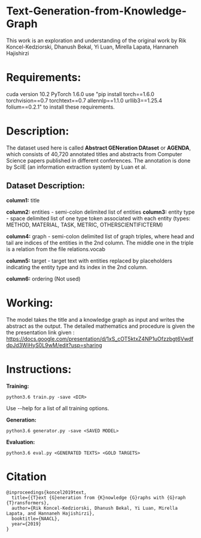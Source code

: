 # Text-Generation-from-Knowledge-Graph
This work is an exploration and understanding of the original work by Rik Koncel-Kedziorski, Dhanush Bekal, Yi Luan, Mirella Lapata, Hannaneh Hajishirzi

# Requirements:
cuda version 10.2
PyTorch 1.6.0
use "pip install torch==1.6.0 torchvision==0.7 torchtext==0.7 allennlp==1.1.0 urllib3==1.25.4 folium==0.2.1" to install these requirements.

# Description:
The dataset used here is called **Abstract GENeration DAtaset** or **AGENDA**, which consists of 40,720 annotated titles and abstracts from Computer Science papers published in different conferences. The annotation is done by SciIE (an information extraction system) by Luan et al.
## Dataset Description:
**column1:** title

**column2:** entities - semi-colon delimited list of entities
**column3:** entity type - space delimited list of one type token associated with each entity (types: METHOD, MATERIAL, TASK, METRIC, OTHERSCIENTIFICTERM)

**column4:** graph - semi-colon delimited list of graph triples, where head and tail are indices of the entities in the 2nd column. The middle one in the triple is a relation from the file relations.vocab

**column5:** target - target text with entities replaced by placeholders indicating the entity type and its index in the 2nd column.

**column6:** ordering (Not used)

# Working:
The model takes the title and a knowledge graph as input and writes the abstract as the output.
The detailed mathematics and procedure is given the the presentation link given : https://docs.google.com/presentation/d/1xS_cOT5ktxZ4NP1uOfzzbgt6VwdfdpJd3WiHyS0L9wM/edit?usp=sharing

# Instructions:
**Training:**
```
python3.6 train.py -save <DIR>
```  
Use --help for a list of all training options.

  
**Generation:**
```
python3.6 generator.py -save <SAVED MODEL>
```  

**Evaluation:**
```
python3.6 eval.py <GENERATED TEXTS> <GOLD TARGETS>
```
  
# Citation
  
```
@inproceedings{koncel2019text,
  title={{T}ext {G}eneration from {K}nowledge {G}raphs with {G}raph {T}ransformers},
  author={Rik Koncel-Kedziorski, Dhanush Bekal, Yi Luan, Mirella Lapata, and Hannaneh Hajishirzi},
  booktitle={NAACL},
  year={2019}
}
```
